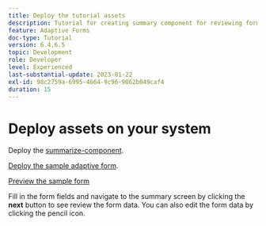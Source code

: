 ```yaml
---
title: Deploy the tutorial assets
description: Tutorial for creating summary component for reviewing form data before submission.
feature: Adaptive Forms
doc-type: Tutorial
version: 6.4,6.5
topic: Development
role: Developer
level: Experienced
last-substantial-update: 2023-01-22
exl-id: 98c2759a-6995-4664-9c96-9062b049caf4
duration: 15
---
```

# Deploy assets on your system

Deploy the [summarize-component](assets/summarize-component.zip).

[Deploy the sample adaptive form](assets/sample-adaptive-form.zip).

[Preview the sample form](http://localhost:4502/content/dam/formsanddocuments/testsummary/jcr:content?wcmmode=disabled)

Fill in the form fields and navigate to the summary screen by clicking the **next** button to see review the form data. You can also edit the form data by clicking the pencil icon.
